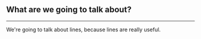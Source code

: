 ## What are we going to talk about?

***

We're going to talk about lines, because lines are really useful.
